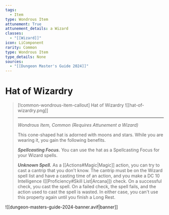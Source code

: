 ```yaml
---
tags:
  - Item
type: Wondrous Item
attunement: True
attunement_details: a Wizard
classes:
  - "[[Wizard]]"
icon: LiComponent
rarity: Common
type: Wondrous Item
type_details: None
sources: 
  - "[[Dungeon Master's Guide 2024]]"
---
```

# Hat of Wizardry
>[!common-wondrous-item-callout] Hat of Wizardry
>![[hat-of-wizardry.png]]
>
>- - -
>_Wondrous Item, Common (Requires Attunement a Wizard)_
>
>This cone-shaped hat is adorned with moons and stars. While you are wearing it, you gain the following benefits.
>
>**_Spellcasting Focus._** You can use the hat as a Spellcasting Focus for your Wizard spells.
>
>**_Unknown Spell._** As a [[Actions#Magic\|Magic]] action, you can try to cast a cantrip that you don't know. The cantrip must be on the Wizard spell list and have a casting time of an action, and you make a DC 10 Intelligence ([[Proficiency#Skill List\|Arcana]]) check. On a successful check, you cast the spell. On a failed check, the spell fails, and the action used to cast the spell is wasted. In either case, you can't use this property again until you finish a Long Rest.

![[dungeon-masters-guide-2024-banner.avif|banner]]